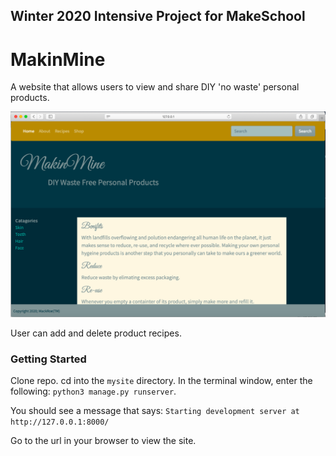 ## Winter 2020 Intensive Project for MakeSchool

# MakinMine

A website that allows users to view and share DIY 'no waste' personal products.

![](MakinMine.png)

User can add and delete product recipes.

### Getting Started

Clone repo. cd into the `mysite` directory. In the terminal window, enter the following: `python3 manage.py runserver`.

You should see a message that says: `Starting development server at http://127.0.0.1:8000/`

Go to the url in your browser to view the site.
